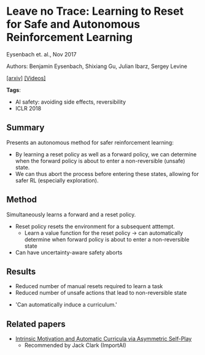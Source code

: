 # Leave no Trace: Learning to Reset for Safe and Autonomous Reinforcement Learning

Eysenbach et. al., Nov 2017

Authors: Benjamin Eysenbach, Shixiang Gu, Julian Ibarz, Sergey Levine

[[arxiv]](https://arxiv.org/abs/1711.06782) [[Videos]](https://sites.google.com/site/mlleavenotrace/)

**Tags**: 
- AI safety: avoiding side effects, reversibility
- ICLR 2018

## Summary

Presents an autonomous method for safer reinforcement learning: 
- By learning a reset policy as well as a forward policy, we can determine when the forward policy is about to enter a non-reversible (unsafe) state. 
- We can thus abort the process before entering these states, allowing for safer RL (especially exploration).


## Method

Simultaneously learns a forward and a reset policy.
- Reset policy resets the environment for a subsequent atttempt.
	- Learn a value function for the reset policy -> can automatically determine when forward policy is about to enter a non-reversible state
- Can have uncertainty-aware safety aborts

## Results

<!--TODO: what is a manual reset? ok i think i get it, might expand on this after reading paper-->
- Reduced number of manual resets required to learn a task
- Reduced number of unsafe actions that lead to non-reversible state
<!--TODO: the curriculum stuff -->
- 'Can automatically induce a curriculum.'

## Related papers
- [Intrinsic Motivation and Automatic Curricula via Asymmetric Self-Play](https://arxiv.org/abs/1703.05407)
	- Recommended by Jack Clark (ImportAI)